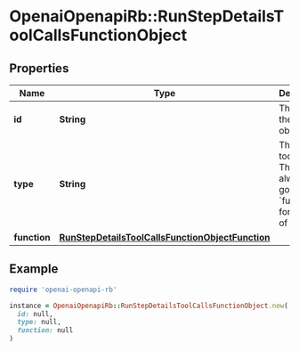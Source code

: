 # OpenaiOpenapiRb::RunStepDetailsToolCallsFunctionObject

## Properties

| Name | Type | Description | Notes |
| ---- | ---- | ----------- | ----- |
| **id** | **String** | The ID of the tool call object. |  |
| **type** | **String** | The type of tool call. This is always going to be &#x60;function&#x60; for this type of tool call. |  |
| **function** | [**RunStepDetailsToolCallsFunctionObjectFunction**](RunStepDetailsToolCallsFunctionObjectFunction.md) |  |  |

## Example

```ruby
require 'openai-openapi-rb'

instance = OpenaiOpenapiRb::RunStepDetailsToolCallsFunctionObject.new(
  id: null,
  type: null,
  function: null
)
```

